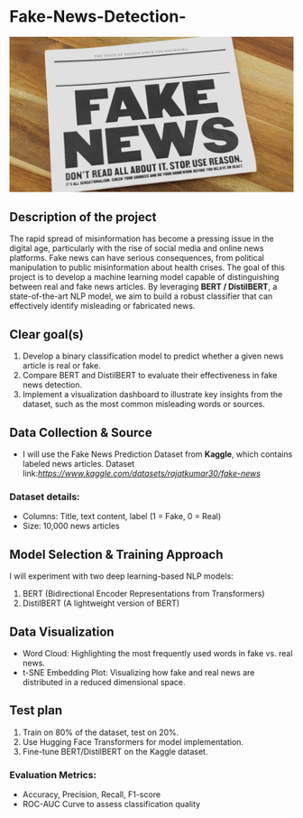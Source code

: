 # Fake-News-Detection-
![Fake News](./png_file/news.png)
## Description of the project
The rapid spread of misinformation has become a pressing issue in the digital age, particularly with the rise of social media and online news platforms. Fake news can have serious consequences, from political manipulation to public misinformation about health crises. The goal of this project is to develop a machine learning model capable of distinguishing between real and fake news articles. By leveraging **BERT / DistilBERT**, a state-of-the-art NLP model, we aim to build a robust classifier that can effectively identify misleading or fabricated news.

## Clear goal(s)
1. Develop a binary classification model to predict whether a given news article is real or fake.
2. Compare BERT and DistilBERT to evaluate their effectiveness in fake news detection.
3. Implement a visualization dashboard to illustrate key insights from the dataset, such as the most common misleading words or sources.

## Data Collection & Source
- I will use the Fake News Prediction Dataset from **Kaggle**, which contains labeled news articles. Dataset link:*https://www.kaggle.com/datasets/rajatkumar30/fake-news*
### Dataset details:
- Columns: Title, text content, label (1 = Fake, 0 = Real)
- Size: 10,000 news articles

## Model Selection & Training Approach
I will experiment with two deep learning-based NLP models:
1. BERT (Bidirectional Encoder Representations from Transformers)
2. DistilBERT (A lightweight version of BERT)

## Data Visualization
- Word Cloud: Highlighting the most frequently used words in fake vs. real news.
- t-SNE Embedding Plot: Visualizing how fake and real news are distributed in a reduced dimensional space.

## Test plan
1. Train on 80% of the dataset, test on 20%.
2. Use Hugging Face Transformers for model implementation.
3. Fine-tune BERT/DistilBERT on the Kaggle dataset.
### Evaluation Metrics:
- Accuracy, Precision, Recall, F1-score
- ROC-AUC Curve to assess classification quality
